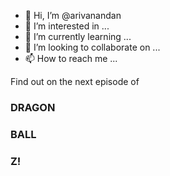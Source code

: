 - 👋 Hi, I’m @arivanandan
- 👀 I’m interested in ...
- 🌱 I’m currently learning ...
- 💞️ I’m looking to collaborate on ...
- 📫 How to reach me ...

Find out on the next episode of
### DRAGON
### BALL
### Z!
